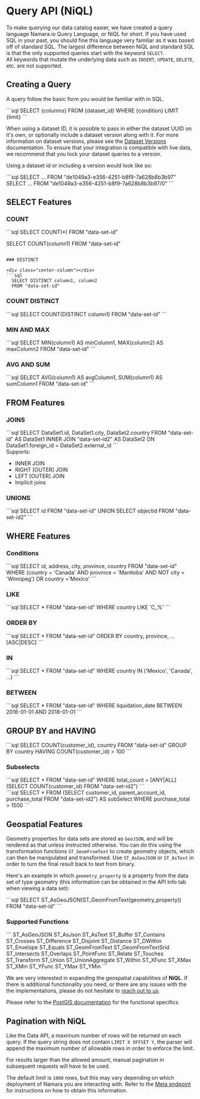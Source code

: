 # Query API (NiQL)

To make querying our data catalog easier, we have created a query language Namara.io Query Language, or NiQL for short.
If you have used SQL in your past, you should fine this language very familiar as it was based off of standard SQL.  The
largest difference between NiQL and standard SQL is that the only supported queries start with the keyword `SELECT`.  
All keywords that mutate the underlying data such as `INSERT`, `UPDATE`, `DELETE`, etc. are not supported.

## Creating a Query

A query follow the basic form you would be familiar with in SQL.  

<div class="center-column"></div>
```sql
SELECT {columns} FROM {dataset_id} WHERE {condition} LIMIT {limit}
```

When using a dataset ID, it is possible to pass in either the dataset UUID on it's own, or 
optionally include a dataset version along with it.  For more information on dataset versions,
please see the [Dataset Versions](#dataset-versions) documentation. To ensure that your integration is compatible with live data, we recommend that you lock your dataset queries to a version.

Using a dataset id or including a version would look like so:

<div class="center-column"></div>
```sql
SELECT ... FROM "de1049a3-e356-4251-b8f9-7a628b8b3b97"
SELECT ... FROM "de1049a3-e356-4251-b8f9-7a628b8b3b97/0"
```

## SELECT Features


### COUNT

<div class="center-column"></div>
```sql
  SELECT COUNT(*)
  FROM "data-set-id"

  SELECT COUNT(column1)
  FROM "data-set-id"
```

### DISTINCT

<div class="center-column"></div>
```sql
  SELECT DISTINCT column1, column2
  FROM "data-set-id"
```

### COUNT DISTINCT

<div class="center-column"></div>
```sql
  SELECT COUNT(DISTINCT column1)
  FROM "data-set-id"
```

### MIN AND MAX

<div class="center-column"></div>
```sql
  SELECT MIN(column1) AS minColumn1, MAX(column2) AS maxColumn2
  FROM "data-set-id"
```

### AVG AND SUM

<div class="center-column"></div>
```sql
  SELECT AVG(column1) AS avgColumn1, SUM(column1) AS sumColumn1
  FROM "data-set-id"
```

## FROM Features

### JOINS

<div class="center-column"></div>
```sql
  SELECT DataSet1.id, DataSet1.city, DataSet2.country
  FROM "data-set-id" AS DataSet1 INNER JOIN "data-set-id2" AS DataSet2
  ON DataSet1.foreign_id = DataSet2.external_id
```

<br />
Supports:

* INNER JOIN
* RIGHT [OUTER] JOIN
* LEFT [OUTER] JOIN
* Implicit joins

### UNIONS

<div class="center-column"></div>
```sql
  SELECT id
  FROM "data-set-id"
  UNION
  SELECT objectid
  FROM "data-set-id2"
```

## WHERE Features


### Conditions

<div class="center-column"></div>
```sql
  SELECT id, address, city, province, country
  FROM "data-set-id"
  WHERE (country = 'Canada' AND province = 'Manitoba' AND NOT city = 'Winnipeg') OR country ='Mexico'
```

### LIKE

<div class="center-column"></div>
```sql
  SELECT *
  FROM "data-set-id"
  WHERE country LIKE 'C_%'
```

### ORDER BY

<div class="center-column"></div>
```sql
  SELECT *
  FROM "data-set-id"
  ORDER BY country, province, ... [ASC|DESC]
```

### IN

<div class="center-column"></div>
```sql
  SELECT *
  FROM "data-set-id"
  WHERE country IN ('Mexico', 'Canada', ...)
```

### BETWEEN

<div class="center-column"></div>
```sql
  SELECT *
  FROM "data-set-id"
  WHERE liquidation_date BETWEEN 2016-01-01 AND 2018-01-01
```

## GROUP BY and HAVING

<div class="center-column"></div>
```sql
  SELECT COUNT(customer_id), country
  FROM "data-set-id"
  GROUP BY country
  HAVING COUNT(customer_id) > 100 
```

### Subselects

<div class="center-column"></div>
```sql
  SELECT *
  FROM "data-set-id"
  WHERE total_count = [ANY|ALL] (SELECT COUNT(customer_id) FROM "data-set-id2")
```

<div class="center-column"></div>
```sql
  SELECT *
  FROM (SELECT customer_id, parent_account_id, purchase_total FROM "data-set-id2")
  AS subSelect
  WHERE purchase_total > 1500
```
  
## Geospatial Features

Geometry properties for data sets are stored as `GeoJSON`, and will be rendered as that unless instructed otherwise. You can do this using the transformation functions `ST_GeomFromText` to create geometry objects, which can then be manipulated and transformed. Use `ST_AsGeoJSON` or `ST_AsText` in order to turn the final result back to text from binary.  

Here's an example in which `geometry_property` is a property from the data set of type geometry (this information can be obtained in the API Info tab when viewing a data set):

<div class="center-column"></div>
```sql
  SELECT ST_AsGeoJSON(ST_GeomFromText(geometry_property))
  FROM "data-set-id"
```

### Supported Functions

<div class="center-column"></div>
```
ST_AsGeoJSON
ST_AsJson
ST_AsText
ST_Buffer
ST_Contains
ST_Crosses
ST_Difference
ST_Disjoint
ST_Distance
ST_DWithin
ST_Envelope
ST_Equals
ST_GeomFromText
ST_GeomFromTextSrid
ST_Intersects
ST_Overlaps
ST_PointFunc
ST_Relate
ST_Touches
ST_Transform
ST_Union
ST_UnionAggregate
ST_Within
ST_XFunc
ST_XMax
ST_XMin
ST_YFunc
ST_YMax
ST_YMin
```

We are very interested in expanding the geospatial capabilities of **NiQL**. If there is additional functionality you need, or there are any issues with the the implementations, please do not hesitate to <a href="https://www.thinkdataworks.com/contact" target="_blank" rel="noreferrer noopener">reach out to us</a>.

<aside class="notice">Please refer to the <a href="https://postgis.net/docs/reference.html" target="_blank" rel="noreferrer noopener">PostGIS documentation</a> for the functional specifics</aside>

## Pagination with **NiQL**

Like the Data API, a maximum number of rows will be returned on each query. If the query string does not contain `LIMIT X OFFSET Y`, the parser will append the maximum number of allowable rows in order to enforce the limit.

For results larger than the allowed amount, manual pagination in subsequent requests will have to be used.

The default limit is `1000` rows, but this may vary depending on which deployment of Namara you are interacting with. Refer to the <a href="#get-meta">Meta endpoint</a> for instructions on how to obtain this information.
